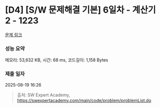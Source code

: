 # [D4] [S/W 문제해결 기본] 6일차 - 계산기2 - 1223 

[문제 링크](https://swexpertacademy.com/main/code/problem/problemDetail.do?contestProbId=AV14nnAaAFACFAYD) 

### 성능 요약

메모리: 53,632 KB, 시간: 68 ms, 코드길이: 1,158 Bytes

### 제출 일자

2025-08-19 16:26



> 출처: SW Expert Academy, https://swexpertacademy.com/main/code/problem/problemList.do